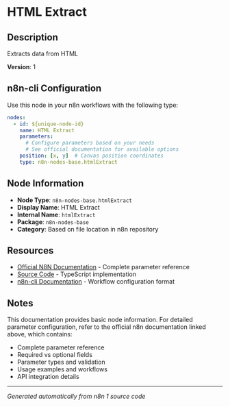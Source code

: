 # HTML Extract

## Description

Extracts data from HTML

**Version**: 1

## n8n-cli Configuration

Use this node in your n8n workflows with the following type:

```yaml
nodes:
  - id: ${unique-node-id}
    name: HTML Extract
    parameters:
      # Configure parameters based on your needs
      # See official documentation for available options
    position: [x, y]  # Canvas position coordinates
    type: n8n-nodes-base.htmlExtract
```

## Node Information

- **Node Type**: `n8n-nodes-base.htmlExtract`
- **Display Name**: HTML Extract
- **Internal Name**: `htmlExtract`
- **Package**: `n8n-nodes-base`
- **Category**: Based on file location in n8n repository

## Resources

- [Official N8N Documentation](https://docs.n8n.io/integrations/builtin/app-nodes/n8n-nodes-base.htmlextract/) - Complete parameter reference
- [Source Code](https://github.com/n8n-io/n8n/blob/master/packages/nodes-base/nodes/HtmlExtract/HtmlExtract.node.ts) - TypeScript implementation
- [n8n-cli Documentation](https://github.com/edenreich/n8n-cli) - Workflow configuration format

## Notes

This documentation provides basic node information. For detailed parameter configuration, 
refer to the official n8n documentation linked above, which contains:

- Complete parameter reference
- Required vs optional fields
- Parameter types and validation
- Usage examples and workflows
- API integration details

---
*Generated automatically from n8n 1 source code*
